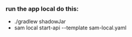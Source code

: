 ### run the app local do this:
-   ./gradlew shadowJar
-   sam local start-api --template sam-local.yaml
